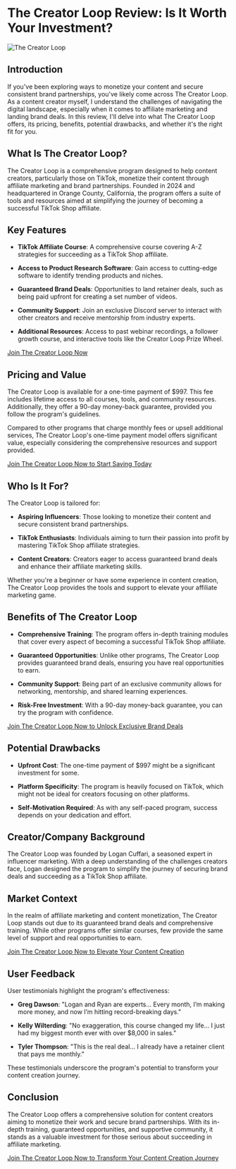 # The Creator Loop Review: Is It Worth Your Investment?
![The Creator Loop](https://github.com/user-attachments/assets/d0592714-fd0f-4971-ad39-5e7933df8d21)
## Introduction

If you've been exploring ways to monetize your content and secure consistent brand partnerships, you've likely come across The Creator Loop. As a content creator myself, I understand the challenges of navigating the digital landscape, especially when it comes to affiliate marketing and landing brand deals. In this review, I'll delve into what The Creator Loop offers, its pricing, benefits, potential drawbacks, and whether it's the right fit for you.

## What Is The Creator Loop?

The Creator Loop is a comprehensive program designed to help content creators, particularly those on TikTok, monetize their content through affiliate marketing and brand partnerships. Founded in 2024 and headquartered in Orange County, California, the program offers a suite of tools and resources aimed at simplifying the journey of becoming a successful TikTok Shop affiliate.

## Key Features

* **TikTok Affiliate Course**: A comprehensive course covering A-Z strategies for succeeding as a TikTok Shop affiliate.

* **Access to Product Research Software**: Gain access to cutting-edge software to identify trending products and niches.

* **Guaranteed Brand Deals**: Opportunities to land retainer deals, such as being paid upfront for creating a set number of videos.

* **Community Support**: Join an exclusive Discord server to interact with other creators and receive mentorship from industry experts.

* **Additional Resources**: Access to past webinar recordings, a follower growth course, and interactive tools like the Creator Loop Prize Wheel.

[Join The Creator Loop Now](https://kelexbawz.com/creatorloop)

## Pricing and Value

The Creator Loop is available for a one-time payment of \$997. This fee includes lifetime access to all courses, tools, and community resources. Additionally, they offer a 90-day money-back guarantee, provided you follow the program's guidelines.

Compared to other programs that charge monthly fees or upsell additional services, The Creator Loop's one-time payment model offers significant value, especially considering the comprehensive resources and support provided.

[Join The Creator Loop Now to Start Saving Today](https://kelexbawz.com/creatorloop)

## Who Is It For?

The Creator Loop is tailored for:

* **Aspiring Influencers**: Those looking to monetize their content and secure consistent brand partnerships.

* **TikTok Enthusiasts**: Individuals aiming to turn their passion into profit by mastering TikTok Shop affiliate strategies.

* **Content Creators**: Creators eager to access guaranteed brand deals and enhance their affiliate marketing skills.

Whether you're a beginner or have some experience in content creation, The Creator Loop provides the tools and support to elevate your affiliate marketing game.

## Benefits of The Creator Loop

* **Comprehensive Training**: The program offers in-depth training modules that cover every aspect of becoming a successful TikTok Shop affiliate.

* **Guaranteed Opportunities**: Unlike other programs, The Creator Loop provides guaranteed brand deals, ensuring you have real opportunities to earn.

* **Community Support**: Being part of an exclusive community allows for networking, mentorship, and shared learning experiences.

* **Risk-Free Investment**: With a 90-day money-back guarantee, you can try the program with confidence.

[Join The Creator Loop Now to Unlock Exclusive Brand Deals](https://kelexbawz.com/creatorloop)

## Potential Drawbacks

* **Upfront Cost**: The one-time payment of \$997 might be a significant investment for some.

* **Platform Specificity**: The program is heavily focused on TikTok, which might not be ideal for creators focusing on other platforms.

* **Self-Motivation Required**: As with any self-paced program, success depends on your dedication and effort.

## Creator/Company Background

The Creator Loop was founded by Logan Cuffari, a seasoned expert in influencer marketing. With a deep understanding of the challenges creators face, Logan designed the program to simplify the journey of securing brand deals and succeeding as a TikTok Shop affiliate.

## Market Context

In the realm of affiliate marketing and content monetization, The Creator Loop stands out due to its guaranteed brand deals and comprehensive training. While other programs offer similar courses, few provide the same level of support and real opportunities to earn.

[Join The Creator Loop Now to Elevate Your Content Creation](https://kelexbawz.com/creatorloop)

## User Feedback

User testimonials highlight the program's effectiveness:

* **Greg Dawson**: "Logan and Ryan are experts... Every month, I’m making more money, and now I’m hitting record-breaking days."

* **Kelly Wilterding**: "No exaggeration, this course changed my life... I just had my biggest month ever with over \$8,000 in sales."

* **Tyler Thompson**: "This is the real deal... I already have a retainer client that pays me monthly."

These testimonials underscore the program's potential to transform your content creation journey.

## Conclusion

The Creator Loop offers a comprehensive solution for content creators aiming to monetize their work and secure brand partnerships. With its in-depth training, guaranteed opportunities, and supportive community, it stands as a valuable investment for those serious about succeeding in affiliate marketing.

[Join The Creator Loop Now to Transform Your Content Creation Journey](https://kelexbawz.com/creatorloop)
